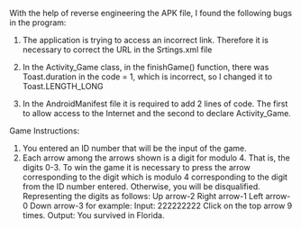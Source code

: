 With the help of reverse engineering the APK file, I found the following bugs in the program:

1. The application is trying to access an incorrect link. Therefore it is necessary to correct the URL in the Srtings.xml file

2. In the Activity_Game class, in the finishGame() function, there was Toast.duration in the code = 1, which is incorrect, so I changed it to Toast.LENGTH_LONG

3. In the AndroidManifest file it is required to add 2 lines of code. The first to allow access to the Internet and the second to declare Activity_Game.

Game Instructions:
1. You entered an ID number that will be the input of the game.
2. Each arrow among the arrows shown is a digit for modulo 4. That is, the digits 0-3. To win the game it is necessary to press the arrow corresponding to the digit which is modulo 4 corresponding to the digit from the ID number entered. Otherwise, you will be disqualified.
Representing the digits as follows:
Up arrow-2
Right arrow-1
Left arrow-0
Down arrow-3
for example:
Input: 222222222
Click on the top arrow 9 times.
Output: You survived in Florida.
